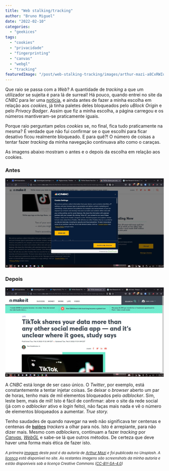 ```yaml
---
title: "Web stalking/tracking"
author: "Bruno Miguel"
date: "2022-02-10"
categories:
  - "geekices"
tags:
  - "cookies"
  - "privacidade"
  - "fingerprinting"
  - "canvas"
  - "webgl"
  - "tracking"
featuredImage: "/post/web-stalking-tracking/images/arthur-mazi-a8CxRWIu8yw-unsplash.jpg"
---
```


Que raio se passa com a _Web_? A quantidade de _tracking_ a que um utilizador se sujeita é para lá de surreal! Há pouco, quando entrei no site da *CNBC* para ler uma [notícia](https://www.cnbc.com/2022/02/08/tiktok-shares-your-data-more-than-any-other-social-media-app-study.html), e ainda antes de fazer a minha escolha em relação aos *cookies*, já tinha paletes deles bloqueados pelo _uBlock Origin_ e pelo _Privacy Badger_. Assim que fiz a minha escolha, a página carregou e os números mantiveram-se praticamente iguais.

Porque raio perguntam pelos *cookies* se, no final, fica tudo praticamente na mesma? É verdade que não fui confirmar se o que escolhi para ficar desativo ficou realmente bloqueado. E para quê?! O número de coisas a tentar fazer *tracking* da minha navegação continuava alto como o caraças.

As imagens abaixo mostram o antes e o depois da escolha em relação aos cookies.

### Antes
<p class="full-width"><img src="images/stalking-antes.jpg"/></p>

### Depois
<p class="full-width"><img src="images/stalking-depois.jpg"></p>

A *CNBC* está longe de ser caso único. O *Twitter*, por exemplo, está constantemente a tentar injetar coisas. Se deixar o *browser* aberto um par de horas, tenho mais de mil elementos bloqueados pelo *adblocker*. Sim, leste bem, mais de mil! Isto é fácil de confirmar: abre o site da rede social (já com o *adblocker* ativo e *login* feito), não faças mais nada e vê o número de elementos bloqueados a aumentar. _True story._

Tenho saudades de quando navegar na web não significava ter centenas e centenas de ~~[balões](https://www.youtube.com/watch?v=IgQE7545LHs)~~ *trackers* a olhar para nós. Isto é arrepiante, para não dizer mais. Mesmo com *adblockers*, continuam a fazer *tracking* por *[Canvas](https://browserleaks.com/canvas)*, *[WebGL](https://news.ycombinator.com/item?id=26844928)* e sabe-se lá que outros métodos. De certeza que deve haver uma forma mais ética de fazer isto.

<small>_A primeira [imagem](https://unsplash.com/photos/a8CxRWIu8yw) deste post é da autoria de [Arthur Mazi](https://unsplash.com/@arthurbizkit) e foi publicada no Unsplash. A [licença](https://unsplash.com/license) está disponível no site._
_As restantes imagens são screenshots da minha autoria e estão disponíveis sob a licença Creative Commons ([CC-BY-SA-4.0](https://creativecommons.org/licenses/by-sa/4.0/))_</small>
